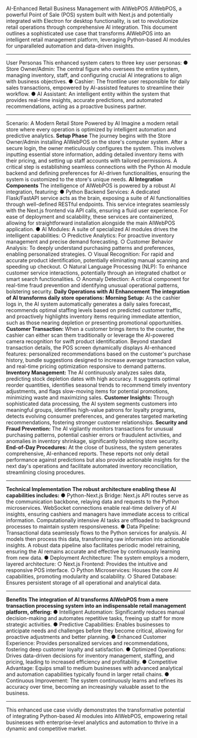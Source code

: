 AI-Enhanced Retail Business Management with AIWebPOS
AIWebPOS, a powerful Point of Sale (POS) system built with Next.js and potentially integrated with Electron for desktop functionality, is set to revolutionize retail operations through comprehensive AI integration. This document outlines a sophisticated use case that transforms AIWebPOS into an intelligent retail management platform, leveraging Python-based AI modules for unparalleled automation and data-driven insights.
________________________________________
User Personas
This enhanced system caters to three key user personas:
●	Store Owner/Admin: The central figure who oversees the entire system, managing inventory, staff, and configuring crucial AI integrations to align with business objectives.
●	Cashier: The frontline user responsible for daily sales transactions, empowered by AI-assisted features to streamline their workflow.
●	AI Assistant: An intelligent entity within the system that provides real-time insights, accurate predictions, and automated recommendations, acting as a proactive business partner.
________________________________________
Scenario: A Modern Retail Store Powered by AI
Imagine a modern retail store where every operation is optimized by intelligent automation and predictive analytics.
**Setup Phase**
The journey begins with the Store Owner/Admin installing AIWebPOS on the store's computer system. After a secure login, the owner meticulously configures the system. This involves inputting essential store information, adding detailed inventory items with their pricing, and setting up staff accounts with tailored permissions. A critical step is establishing seamless connections with the Python AI module backend and defining preferences for AI-driven functionalities, ensuring the system is customized to the store's unique needs.
**AI Integration Components**
The intelligence of AIWebPOS is powered by a robust AI integration, featuring:
●	Python Backend Services: A dedicated Flask/FastAPI service acts as the brain, exposing a suite of AI functionalities through well-defined RESTful endpoints. This service integrates seamlessly with the Next.js frontend via API calls, ensuring a fluid user experience. For ease of deployment and scalability, these services are containerized, allowing for straightforward installation alongside the main AIWebPOS application.
●	AI Modules: A suite of specialized AI modules drives the intelligent capabilities:
○	Predictive Analytics: For proactive inventory management and precise demand forecasting.
○	Customer Behavior Analysis: To deeply understand purchasing patterns and preferences, enabling personalized strategies.
○	Visual Recognition: For rapid and accurate product identification, potentially eliminating manual scanning and speeding up checkout.
○	Natural Language Processing (NLP): To enhance customer service interactions, potentially through an integrated chatbot or smart search functionalities.
○	Anomaly Detection: A critical component for real-time fraud prevention and identifying unusual operational patterns, bolstering security.
**Daily Operations with AI Enhancement**
**The integration of AI transforms daily store operations:**
**Morning Setup:**
As the cashier logs in, the AI system automatically generates a daily sales forecast, recommends optimal staffing levels based on predicted customer traffic, and proactively highlights inventory items requiring immediate attention, such as those nearing depletion or presenting promotional opportunities.
**Customer Transaction:**
When a customer brings items to the counter, the cashier can either scan them traditionally or leverage the AI-powered camera recognition for swift product identification. Beyond standard transaction details, the POS screen dynamically displays AI-enhanced features: personalized recommendations based on the customer's purchase history, bundle suggestions designed to increase average transaction value, and real-time pricing optimization responsive to demand patterns.
**Inventory Management:**
The AI continuously analyzes sales data, predicting stock depletion dates with high accuracy. It suggests optimal reorder quantities, identifies seasonal trends to recommend timely inventory adjustments, and flags slow-moving items for potential promotions, minimizing waste and maximizing sales.
**Customer Insights:**
Through sophisticated data processing, the AI system segments customers into meaningful groups, identifies high-value patrons for loyalty programs, detects evolving consumer preferences, and generates targeted marketing recommendations, fostering stronger customer relationships.
**Security and Fraud Prevention:**
The AI vigilantly monitors transactions for unusual purchasing patterns, potential cashier errors or fraudulent activities, and anomalies in inventory shrinkage, significantly bolstering store security.
**End-of-Day Procedures:**
At the close of business, the system generates comprehensive, AI-enhanced reports. These reports not only detail performance against predictions but also provide actionable insights for the next day's operations and facilitate automated inventory reconciliation, streamlining closing procedures.
________________________________________
**Technical Implementation**
**The robust architecture enabling these AI capabilities includes:**
●	Python-Next.js Bridge: Next.js API routes serve as the communication backbone, relaying data and requests to the Python microservices. WebSocket connections enable real-time delivery of AI insights, ensuring cashiers and managers have immediate access to critical information. Computationally intensive AI tasks are offloaded to background processes to maintain system responsiveness.
●	Data Pipeline: Transactional data seamlessly flows to the Python services for analysis. AI models then process this data, transforming raw information into actionable insights. A robust data pipeline also facilitates periodic model retraining, ensuring the AI remains accurate and effective by continuously learning from new data.
●	Deployment Architecture: The system employs a modern, layered architecture:
○	Next.js Frontend: Provides the intuitive and responsive POS interface.
○	Python Microservices: Houses the core AI capabilities, promoting modularity and scalability.
○	Shared Database: Ensures persistent storage of all operational and analytical data.
________________________________________
**Benefits**
**The integration of AI transforms AIWebPOS from a mere transaction processing system into an indispensable retail management platform, offering:**
●	Intelligent Automation: Significantly reduces manual decision-making and automates repetitive tasks, freeing up staff for more strategic activities.
●	Predictive Capabilities: Enables businesses to anticipate needs and challenges before they become critical, allowing for proactive adjustments and better planning.
●	Enhanced Customer Experience: Provides personalized services and recommendations, fostering deep customer loyalty and satisfaction.
●	Optimized Operations: Drives data-driven decisions for inventory management, staffing, and pricing, leading to increased efficiency and profitability.
●	Competitive Advantage: Equips small to medium businesses with advanced analytical and automation capabilities typically found in larger retail chains.
●	Continuous Improvement: The system continuously learns and refines its accuracy over time, becoming an increasingly valuable asset to the business.
________________________________________
This enhanced use case vividly demonstrates the transformative potential of integrating Python-based AI modules into AIWebPOS, empowering retail businesses with enterprise-level analytics and automation to thrive in a dynamic and competitive market.


